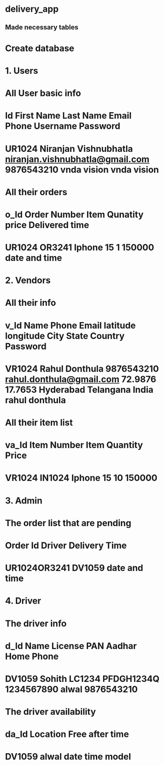 # delivery_app

## Made necessary tables
# Create database
# 1. Users
#   All User basic info
# Id      First Name    Last Name      Email                             Phone         Username         Password
# UR1024  Niranjan      Vishnubhatla   niranjan.vishnubhatla@gmail.com   9876543210    vnda vision      vnda vision
#   All their orders
# o_Id     Order Number       Item              Qunatity   price      Delivered time
# UR1024 OR3241         Iphone 15             1          150000     date and time
# 2. Vendors
#   All their info
# v_Id      Name              Phone       Email                      latitude  longitude   City        State     Country     Password
# VR1024  Rahul Donthula    9876543210  rahul.donthula@gmail.com   72.9876   17.7653     Hyderabad   Telangana India       rahul donthula
#   All their item list
# va_Id     Item Number  Item         Quantity  Price
# VR1024 IN1024       Iphone 15    10        150000  
# 3. Admin  
#   The order list that are pending
# Order Id      Driver     Delivery Time
# UR1024OR3241  DV1059     date and time
# 4. Driver
#   The driver info
# d_Id        Name           License         PAN         Aadhar         Home        Phone
# DV1059   Sohith          LC1234          PFDGH1234Q  1234567890    alwal        9876543210
#   The driver availability
# da_Id     Location           Free after time
# DV1059 alwal              date time model

